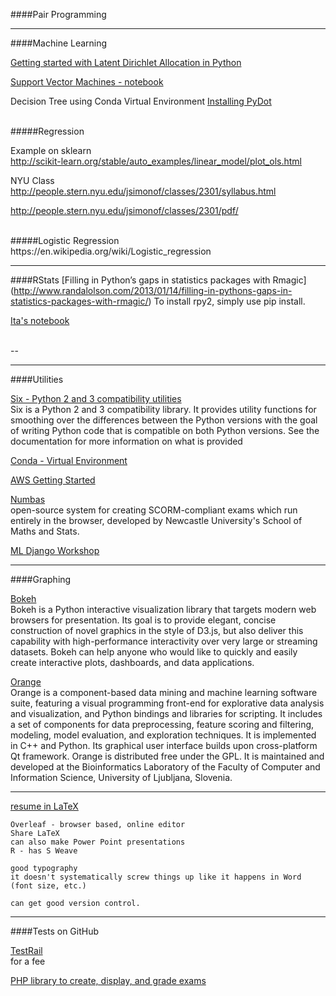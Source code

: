 
####Pair Programming

*****

####Machine Learning

[Getting started with Latent Dirichlet Allocation in Python](http://chrisstrelioff.ws/sandbox/2014/11/13/getting_started_with_latent_dirichlet_allocation_in_python.html)

[Support Vector Machines - notebook](https://github.com/podopie/DAT18NYC/blob/master/classes/14-support_vector_machines.ipynb)

Decision Tree using Conda Virtual Environment
[Installing PyDot](https://github.com/thisismetis/ds2/blob/master/lectures/mcnulty/w4d5_Decision_Tree_Challenges.md)

<br>
#####Regression

Example on sklearn<br>
http://scikit-learn.org/stable/auto_examples/linear_model/plot_ols.html

NYU Class<br>
http://people.stern.nyu.edu/jsimonof/classes/2301/syllabus.html

http://people.stern.nyu.edu/jsimonof/classes/2301/pdf/

<br>
#####Logistic Regression<br>
https://en.wikipedia.org/wiki/Logistic_regression



*****

####RStats
[Filling in Python’s gaps in statistics packages with Rmagic]
(http://www.randalolson.com/2013/01/14/filling-in-pythons-gaps-in-statistics-packages-with-rmagic/)
To install rpy2, simply use pip install.

[Ita's notebook](https://github.com/thisismetis/ds4/blob/master/investigations/rpy2/Demo.ipynb)

<br>
--

*****

####Utilities

[Six - Python 2 and 3 compatibility utilities](https://pypi.python.org/pypi/six)<br>
Six is a Python 2 and 3 compatibility library. It provides utility functions for smoothing over the differences between the Python versions with the goal of writing Python code that is compatible on both Python versions. See the documentation for more information on what is provided


[Conda - Virtual Environment](http://conda.pydata.org/docs/using/envs.html)

[AWS Getting Started](http://aws.amazon.com/getting-started/)

[Numbas](https://github.com/numbas/editor)<br>
open-source system for creating SCORM-compliant exams which run entirely in the browser, developed by Newcastle University's School of Maths and Stats.

[ML Django Workshop](https://github.com/lightstrike/mlworkshop)

*****

####Graphing

[Bokeh](https://github.com/bokeh/bokeh)<br>
Bokeh is a Python interactive visualization library that targets modern web browsers for presentation. Its goal is to provide elegant, concise construction of novel graphics in the style of D3.js, but also deliver this capability with high-performance interactivity over very large or streaming datasets. Bokeh can help anyone who would like to quickly and easily create interactive plots, dashboards, and data applications.

[Orange](http://orange.biolab.si)  
Orange is a component-based data mining and machine learning software suite, featuring a visual programming front-end for explorative data analysis and visualization, and Python bindings and libraries for scripting. It includes a set of components for data preprocessing, feature scoring and filtering, modeling, model evaluation, and exploration techniques. It is implemented in C++ and Python. Its graphical user interface builds upon cross-platform Qt framework. Orange is distributed free under the GPL. It is maintained and developed at the Bioinformatics Laboratory of the Faculty of Computer and Information Science, University of Ljubljana, Slovenia.

*****

[resume in LaTeX](https://www.overleaf.com/gallery/tagged/cv#.VnyRZcpOlso)<br>
```
Overleaf - browser based, online editor
Share LaTeX
can also make Power Point presentations
R - has S Weave

good typography
it doesn't systematically screw things up like it happens in Word (font size, etc.)

can get good version control.
```

*****

####Tests on GitHub

[TestRail](http://www.gurock.com/testrail/pricing/)<br>
for a fee

[PHP library to create, display, and grade exams](https://github.com/fcosrno/exam-php)



